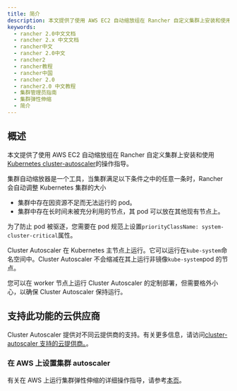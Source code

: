 ```yaml
---
title: 简介
description: 本文提供了使用 AWS EC2 自动缩放组在 Rancher 自定义集群上安装和使用Kubernetes cluster-autoscaler的操作指导。集群自动缩放器是一个工具，当集群满足以下条件之中的任意一条时，Rancher 会自动调整 Kubernetes 集群的大小：集群中存在因资源不足而无法运行的 pod，或集群中存在长时间未被充分利用的节点，其 pod 可以放在其他现有节点上。
keywords:
  - rancher 2.0中文文档
  - rancher 2.x 中文文档
  - rancher中文
  - rancher 2.0中文
  - rancher2
  - rancher教程
  - rancher中国
  - rancher 2.0
  - rancher2.0 中文教程
  - 集群管理员指南
  - 集群弹性伸缩
  - 简介
---
```


## 概述

本文提供了使用 AWS EC2 自动缩放组在 Rancher 自定义集群上安装和使用[Kubernetes cluster-autoscaler](https://github.com/kubernetes/autoscaler/blob/master/cluster-autoscaler/)的操作指导。

集群自动缩放器是一个工具，当集群满足以下条件之中的任意一条时，Rancher 会自动调整 Kubernetes 集群的大小

- 集群中存在因资源不足而无法运行的 pod。
- 集群中存在长时间未被充分利用的节点，其 pod 可以放在其他现有节点上。

为了防止 pod 被驱逐，您需要在 pod 规范上设置`priorityClassName: system-cluster-critical`属性。

Cluster Autoscaler 在 Kubernetes 主节点上运行。它可以运行在`kube-system`命名空间中。Cluster Autoscaler 不会缩减在其上运行非镜像`kube-system`pod 的节点。

您可以在 worker 节点上运行 Cluster Autoscaler 的定制部署，但需要格外小心，以确保 Cluster Autoscaler 保持运行。

## 支持此功能的云供应商

Cluster Autoscaler 提供对不同云提供商的支持。有关更多信息，请访问[cluster-autoscaler 支持的云提供商。](https://github.com/kubernetes/autoscaler/tree/master/cluster-autoscaler#deployment)。

### 在 AWS 上设置集群 autoscaler

有关在 AWS 上运行集群弹性伸缩的详细操作指导，请参考[本页](/docs/rancher2/cluster-admin/cluster-autoscaler/amazon/_index)。
